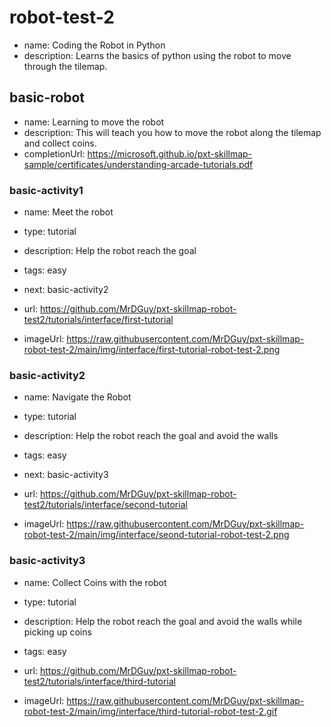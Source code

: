 # robot-test-2
* name: Coding the Robot in Python
* description: Learns the basics of python using the robot to move through the tilemap.

## basic-robot
* name: Learning to move the robot
* description: This will teach you how to move the robot along the tilemap and collect coins.
* completionUrl: https://microsoft.github.io/pxt-skillmap-sample/certificates/understanding-arcade-tutorials.pdf

### basic-activity1

* name: Meet the robot
* type: tutorial
* description: Help the robot reach the goal
* tags: easy
* next: basic-activity2

* url: https://github.com/MrDGuy/pxt-skillmap-robot-test2/tutorials/interface/first-tutorial
* imageUrl: https://raw.githubusercontent.com/MrDGuy/pxt-skillmap-robot-test-2/main/img/interface/first-tutorial-robot-test-2.png

### basic-activity2

* name: Navigate the Robot
* type: tutorial
* description: Help the robot reach the goal and avoid the walls
* tags: easy
* next: basic-activity3

* url: https://github.com/MrDGuy/pxt-skillmap-robot-test2/tutorials/interface/second-tutorial
* imageUrl: https://raw.githubusercontent.com/MrDGuy/pxt-skillmap-robot-test-2/main/img/interface/seond-tutorial-robot-test-2.png


### basic-activity3

* name: Collect Coins with the robot
* type: tutorial
* description: Help the robot reach the goal and avoid the walls while picking up coins
* tags: easy

* url: https://github.com/MrDGuy/pxt-skillmap-robot-test2/tutorials/interface/third-tutorial
* imageUrl: https://raw.githubusercontent.com/MrDGuy/pxt-skillmap-robot-test-2/main/img/interface/third-tutorial-robot-test-2.gif


